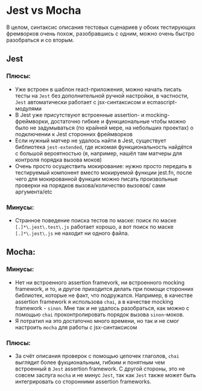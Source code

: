 # Jest vs Mocha

В целом, синтаксис описания тестовых сценариев у обоих тестирующих фремворков очень похож, разобравшись с одним, можно очень быстро разобраться и со вторым.

## Jest

### Плюсы:
* Уже встроен в шаблон react-приложения, можно начать писать тесты на `Jest` без дополнительной ручной настройки, в частности, `Jest` автоматически работает с 
jsx-синтаксисом и ecmascript-модулями
* В Jest уже присутствуют встроенные assertion- и mocking- фреймворки, достаточно гибкие и функциональные чтобы можно было не задумываться (по крайней мере,
на небольших проектах) о подключении к Jest сторонних фреймворков
* Если нужный матчер не удалось найти в Jest, существует библиотека `jest-extended`, где искомая функциональность найдётся с большой вероятностью 
(я, например, нашёл там матчеры для контроля порядка вызова моков)
* Очень просто осуществить мокирование: нужно просто передать в тестируемый компонент вместо мокируемой функции jest.fn, 
после чего для мокированной функции можно писать произвольные проверки на порядков вызова/количество вызовов/ сами аргумента/etc

### Минусы:
* Странное поведение поиска тестов по маске: поиск по маске `[.]*\.jest\.test\.js` работает хорошо, а вот поиск по маске `[.]*\.jest\.js` 
не находит ни одного файла.

## Mocha:

### Минусы:
* Нет ни встроенного assertion framevork, ни встроенного mocking framework, и то, и другое приходится делать при помощи сторонних библиотек, которые не факт, 
что подружатся. Например, в качестве assertion framework я использова `chai`, а в качестве mocking framework - `sinon`. Мне так и не удалось разобраться, как
можно с помощью `chai` проконтролировать порядок вызова `sinon`-моков.
* Я потратил на это достаточно много времени, но так и не смог настроить `mocha` для работы с jsx-синтаксисом

### Плюсы:
* За счёт описания проверок с помощью цепочек глаголов, `chai` выглядит более фукциональным, гибким и понятным чем встроенный в `Jest` assertion framework.
С другой стороны, это не совсем заслуга `mocha` и не минус `Jest`, так как `Jest` также может быть интегрировать со сторонними assertion frameworks.

